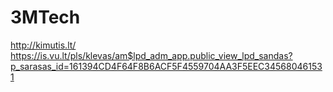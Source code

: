 # 3MTech

http://kimutis.lt/
https://is.vu.lt/pls/klevas/am$lpd_adm_app.public_view_lpd_sandas?p_sarasas_id=161394CD4F64F8B6ACF5F4559704AA3F5EEC345680461531


